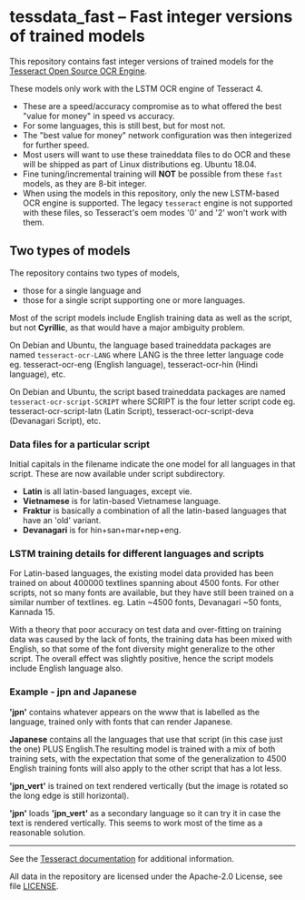# tessdata_fast – Fast integer versions of trained models

This repository contains fast integer versions of trained models for the [Tesseract Open Source OCR Engine](https://github.com/tesseract-ocr/tesseract).

These models only work with the LSTM OCR engine of Tesseract 4.

- These are a speed/accuracy compromise as to what offered the best "value for money" in speed vs accuracy. 
- For some languages, this is still best, but for most not. 
- The "best value for money" network configuration was then integerized for further speed.
- Most users will want to use these traineddata files to do OCR and these will be shipped as part of Linux distributions eg. Ubuntu 18.04.
- Fine tuning/incremental training will **NOT** be possible from these `fast` models, as they are 8-bit integer. 
- When using the models in this repository, only the new LSTM-based OCR engine is supported. The legacy `tesseract` engine is not supported with these files, so Tesseract's oem modes '0' and '2' won't work with them.

## Two types of models

The repository contains two types of models,
- those for a single language and
- those for a single script supporting one or more languages.

Most of the script models include English training data as well as the script, but not **Cyrillic**, as that would have a major ambiguity problem. 

On Debian and Ubuntu, the language based traineddata packages are named `tesseract-ocr-LANG` where LANG is the three letter language code eg. tesseract-ocr-eng (English language), tesseract-ocr-hin (Hindi language), etc. 

On Debian and Ubuntu, the script based traineddata packages are named `tesseract-ocr-script-SCRIPT` where SCRIPT is the four letter script code eg. tesseract-ocr-script-latn (Latin Script), tesseract-ocr-script-deva (Devanagari Script), etc. 

### Data files for a particular script

Initial capitals in the filename indicate the one model for all languages in that script. These are now available under script subdirectory.

- **Latin** is all latin-based languages, except vie.
- **Vietnamese** is for latin-based Vietnamese language.
- **Fraktur** is basically a combination of all the latin-based languages that have an 'old' variant.
- **Devanagari** is for hin+san+mar+nep+eng.

### LSTM training details for different languages and scripts

For Latin-based languages, the existing model data provided has been trained on about 400000 textlines spanning about 4500 fonts. For other scripts, not so many fonts are available, but they have still been trained on a similar number of textlines.  eg. Latin ~4500 fonts, Devanagari ~50 fonts, Kannada 15.

With a theory that poor accuracy on test data and over-fitting on training data was caused by the lack of fonts, the training data has been mixed with English, so that some of the font diversity might generalize to the other script. The overall effect was slightly positive, hence the script models include English language also.

### Example - jpn and  Japanese

**'jpn'** contains whatever appears on the www that is labelled as the language, trained only with fonts that can render Japanese. 

**Japanese** contains all the languages that use that script (in this case just the one) PLUS English.The resulting model is trained with a mix of both training sets, with the expectation that some of the generalization to 4500 English training fonts will also apply to the other script that has a lot less.

**'jpn_vert'** is trained on text rendered vertically (but the image is rotated so the long edge is still horizontal).

**'jpn'** loads **'jpn_vert'** as a secondary language so it can try it in case the text is rendered vertically. This seems to work most of the time as a reasonable solution.

--------------------------------

See the [Tesseract documentation](https://tesseract-ocr.github.io/tessdoc/Data-Files) for additional information.

All data in the repository are licensed under the
Apache-2.0 License, see file [LICENSE](LICENSE).
